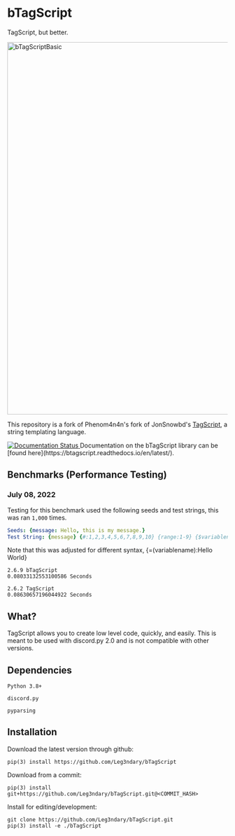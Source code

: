 # bTagScript

TagScript, but better.

<img width="851" alt="bTagScriptBasic" src="https://user-images.githubusercontent.com/57199957/178122657-98041f02-0009-43d0-9c38-e12c2219e3a6.png">

This repository is a fork of Phenom4n4n's fork of JonSnowbd's [TagScript](https://github.com/JonSnowbd/TagScript), a string templating language.

<a href='https://btagscript.readthedocs.io/en/latest/?badge=latest'>
    <img src='https://readthedocs.org/projects/btagscript/badge/?version=latest' alt='Documentation Status' />
</a> 
Documentation on the bTagScript library can be [found here](https://btagscript.readthedocs.io/en/latest/). 

## Benchmarks (Performance Testing)

### July 08, 2022

Testing for this benchmark used the following seeds and test strings, this was ran `1,000` times.

```yaml
Seeds: {message: Hello, this is my message.}
Test String: {message} {#:1,2,3,4,5,6,7,8,9,10} {range:1-9} {$variablename:Hello World} {variablename} {message} {strf:Its %A}
```

Note that this was adjusted for different syntax, {=(variablename):Hello World}

```
2.6.9 bTagScript
0.08033132553100586 Seconds

2.6.2 TagScript
0.08630657196044922 Seconds
```

## What?

TagScript allows you to create low level code, quickly, and easily. This is meant to be used with discord.py 2.0 and is not compatible with other versions.

## Dependencies

`Python 3.8+`

`discord.py`

`pyparsing`


## Installation

Download the latest version through github:

```
pip(3) install https://github.com/Leg3ndary/bTagScript
```

Download from a commit:

```
pip(3) install git+https://github.com/Leg3ndary/bTagScript.git@<COMMIT_HASH>
```

Install for editing/development:

```
git clone https://github.com/Leg3ndary/bTagScript.git
pip(3) install -e ./bTagScript
```
